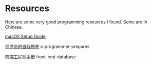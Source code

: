# Resources

Here are some very good programming resources I found. Some are in Chinese.

[macOS Setup Guide](https://sourabhbajaj.com/mac-setup/)

[程序员的自我修养](https://leohxj.gitbooks.io/a-programmer-prepares/content/programmer-basic/index.html) a-programmer-prepares

[前端工程师手册](https://leohxj.gitbooks.io/front-end-database/) front-end-database

